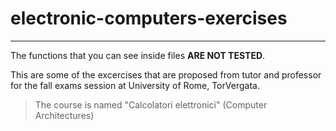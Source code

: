# electronic-computers-exercises
***
The functions that you can see inside files **ARE NOT TESTED**.

This are some of the excercises that are proposed from tutor and professor for the fall exams session at University of Rome, TorVergata.

>The course is named "Calcolatori elettronici" (Computer Architectures)
